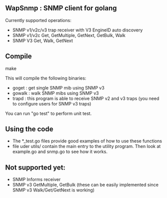 WapSnmp : SNMP client for golang
--------------------------------
Currently supported operations:
* SNMP v1/v2c/v3 trap receiver with V3 EngineID auto discovery
* SNMP v1/v2c Get, GetMultiple, GetNext, GetBulk, Walk
* SNMP V3     Get, Walk, GetNext

Compile
--------------------------------
make 

This will compile the following binaries:
* goget  : get single SNMP mib using SNMP v3
* gowalk : walk SNMP mibs using SNMP v3
* trapd  : this program is able to receive SNMP v2 and v3 traps (you need to configure users for SNMP v3 traps)

You can run "go test" to perform unit test.

Using the code
---------------------------------
* The *_test.go files provide good examples of how to use these functions
* file uder utils/ contain the main entry to the utility program. Then look at example.go and snmp.go to see how it works.

Not supported yet:
------------------
* SNMP Informs receiver
* SNMP v3 GetMultiple, GetBulk (these can be easily implemented since SNMP v3 Walk/Get/GetNext is working)




